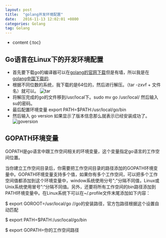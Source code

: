 ```yaml
---
layout: post
title:  "golang开发环境配置"
date:   2016-11-13 12:02:01 +0800
categories: Golang
tag: Golang
---
```


* content
{:toc}


##	Go语言在Linux下的开发环境配置
* 首先要下载go的编译器可以在[golang的官网下载](golang.org)但是有墙，所以我是在[golang中国下载的](http://www.golangtc.com/download).
* 根据不同位数的系统，我下载的是64位的，然后进行解压。（tar -zxvf + 文件名）就可以。
![tar]({{'/styles/images/tar.png'}})
* 将解压完成的go的文件移到/usr/local下。sudo mv go /usr/local/ 然后输入su的密码。
* 最后配置环境变量 export PATH=$PATH:/usr/local/go/bin
* 然后输入 go version 如果显示了版本信息那么就表示已经安装成功了。
![goversion]({{'/styles/images/goversion.png'}})


##  GOPATH环境变量

GOPATH是go语言中跟工作空间相关的环境变量，这个变量指定go语言的工作空间位置。

当你建立工作空间目录后，你需要把工作空间目录的路径添加的GOPATH环境变量中。GOPATH环境变量支持多个值，如果你有多个工作空间，可以把多个工作空间值都添加到这个环境变量中，window系统使用分号";"分隔不同值，Linux或Unix系统使用冒号”:“分隔不同值。另外，还要将所有工作空间的bin路径添加到PATH环境变量中。在Linux系统下可以在~/.profile文件末尾添加如下内容：

$ export GOROOT=/usr/local/go      //go的安装路径，官方包路径根据这个设置自动匹配

$ export PATH=$PATH:/usr/local/go/bin

$ export GOPATH=你的工作空间路径

